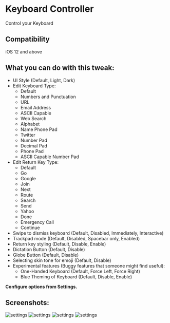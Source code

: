 # Keyboard Controller
Control your Keyboard

## Compatibility
iOS 12 and above

## What you can do with this tweak:
* UI Style (Default, Light, Dark)
* Edit Keyboard Type:
	- Default
	- Numbers and Punctuation
	- URL
	- Email Address
	- ASCII Capable
	- Web Search
	- Alphabet
	- Name Phone Pad
	- Twitter
	- Number Pad
	- Decimal Pad
	- Phone Pad
	- ASCII Capable Number Pad
* Edit Return Key Type:
	- Default
	- Go
	- Google
	- Join
	- Next
	- Route
	- Search
	- Send
	- Yahoo
	- Done
	- Emergency Call
	- Continue
* Swipe to dismiss keyboard (Default, Disabled, Immediately, Interactive)
* Trackpad mode (Default, Disabled, Spacebar only, Enabled)
* Return key styling (Default, Disable, Enable)
* Dictation Button (Default, Disable)
* Globe Button (Default, Disable)
* Selecting skin tone for emoji (Default, Disable)
* Experimental features (Buggy features that someone might find useful):
	- One-Handed Keyboard (Default, Force Left, Force Right)
	- Blue Theming of Keyboard (Default, Disable, Enable)

**Configure options from Settings.**

## Screenshots:

![settings](screenshots/keyboardcontroller1.png)
![settings](screenshots/keyboardcontroller2.png)
![settings](screenshots/keyboardcontroller3.png)
![settings](screenshots/keyboardcontroller4.png)
